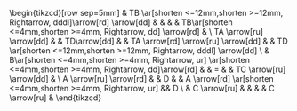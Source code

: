 \begin{tikzcd}[row sep=5mm]
& TB \ar[shorten <=12mm,shorten >=12mm, Rightarrow, dddl]\arrow[rd] \arrow[dd] & & & & TB\ar[shorten <=4mm,shorten >=4mm, Rightarrow, dd] \arrow[rd] & \\
TA \arrow[ru] \arrow[dd] & & TD\arrow[dd] & & TA \arrow[rd] \arrow[ru] \arrow[dd] & & TD \ar[shorten <=12mm,shorten >=12mm, Rightarrow, dddl] \arrow[dd] \\
& B\ar[shorten <=4mm,shorten >=4mm, Rightarrow, ur] \ar[shorten <=4mm,shorten >=4mm, Rightarrow, dd]\arrow[rd] & & = & & TC \arrow[ru] \arrow[dd] & \\
A \arrow[ru] \arrow[rd] & & D & & A \arrow[rd] \ar[shorten <=4mm,shorten >=4mm, Rightarrow, ur] && D \\
 & C \arrow[ru] & & & & C \arrow[ru] & 
\end{tikzcd}